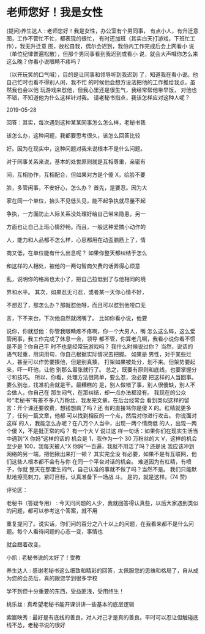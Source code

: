 # 老师您好！我是女性

(提问)养生达人 : 老师您好！我是女性，办公室有个男同事， 有点小人，有升迁意图，工作不管忙不忙，都表现的很忙， 有时还加班（其实白天打游戏，下班忙工作），我无升迁意 图，放松自我，偶尔会迟到，我份内工作完成后会上网看小 说（单位纪律普遍松散），但那个男同事看到我迟到或看小 说，就会大声喊你怎么来这么晚？你看小说眼睛不疼吗？

（以开玩笑的口气喊），目的是让同事和领导听到我迟到 了，知道我在看小说。他自己忙时也看不得别人闲，我不忙 的时候他会想方设法把他的工作推给我点。虽然我也会以他 玩游戏来怼他，但我心里还是很生气，我经常帮他带早饭， 对他也不错，不知道他为什么这样针对我。 请老秘书指点，我该怎样应对这种人呢？

2019-05-28

回答：其实，每次遇到这种某某同事怎么怎么样，老秘书我

该怎么办，这种问题，我都要思考很久，该怎么回答比较

好。因为在现实中，这种问题对我来说根本不是什么问题。

对于同事关系来说，基本的处世原则就是互相尊重，亲密有

间，互相协作，互相配合，但如果对方是个傻 X，给脸不要

脸，多管闲事，不安好心，怎么办？ 首先，是要忍。因为大

家在同一个单位，抬头不见低头见，能不起争执就尽量不起

争执，一方面防止人际关系没处理好给自己带来隐患，另一

方面也让自己上班心情舒畅。而且，一般这种爱搞小动作的

人，能力和人品都不怎么样，心思都用在动歪脑筋上了，情

商又低，在单位能有什么出息呢？ 如果你整天都纠结于怎么

和这样的人相处，被他的一两句智商欠费的话弄得心烦意

乱，说明你的格局也太小了，把自己拉低到了与他相同的境

界和水平。 其次，如果忍无可忍，或者某一天你心情不好，

不想忍了，那怎么办？那就怼他呀，而且可以怼到他哑口无

言，下不来台，下次他自然就闭嘴了。 比如你看小说，他要

说你，你就怼他：你管我眼睛疼不疼啊，你一个大男人，嘴 怎么这么碎，这么爱管闲事，我工作完成了休息一会，领导 都不管，你算老几啊，我看小说你看不惯是不是？你自己平 时不也是经常玩游戏吗？ 我什么时候说过你？ 当然，说话的 语气轻重，用词用句，你自己根据实际情况去把握。 如果是 男性，对于某些烂人，甚至可以作势要揍他，但是别真揍， 打架如果被处分，划不来。但架势要起来，吓一吓他，让他 别那么嚣张就行了。 总之，既要有原则和底线，也要掌握分 寸和技巧。 所以，你看，处理方法很简单，要么忍，没必要 把这样的人当回事。要么别怂，找准机会就是干。最糟糕的 是，别人做错了事，别人很傻缺，别人不会做人，你自己在 那生闷气，在那纠结，却一点办法都没有。 我现在的公众 号“老秘书”有差不多八万粉丝，我发完文章，在后台经常会 看到类似这样的留言：开个课还要收费，想钱想疯了吗？还 有的直接骂你是傻 X 的。杠精就更多了，任何一篇文章，他都 可以找到相反的一个点，然后对你进行攻击。 你说面对这样 的人，我能怎么办呢？在八万个人当中，出现一两个情商低 的人，出现一两个傻 X，不是挺正常的吗？ 有一个大 V 说过这 样一句话：如果你们在现实生活当中遇到“X 你妈”这样的话的 机会是 1，我作为一个 30 万粉丝的大 V，这样的机会至少是 100，我每天被人“X 你妈”一百遍，我就不用活了吗？还是说 我应该冲到网络的另一端，把他揪出来打一顿？ 其实完全没 有必要，如果不是有互联网，他们这些人根本都不会有与你 在同一个平台对话的机会。 难道因为有杠精，有喷子，你就 整天在那里生闷气，自己认准的事就不做了吗？当然不是。 我们只能默默地擦亮刺刀，紧盯目标，认真准备下一场战 斗。 是的，就是这样。(74 赞)

评论区：

老秘书（答疑专用） : 今天问问题的人少，我就回答得认真些，以后大家遇到类似的问题，都可以参考这个答案，就不用

重复提问了。说实话，你们问的百分之八十以上的问题，在我看来都不是什么问题。每个人看待问题的心态一变，事情也

就会跟着改变。

小凯 : 老秘书说的太好了！受教

养生达人 : 感谢老秘书这么细致和精彩的回答，太佩服您的思维和格局了，自从成为您的会员后，真的跟您学到很多学校

学不到但十分重要的东西，受益匪浅，受用终生！

桃乐丝 : 真希望老秘书能开课讲讲一些基本的底层逻辑

紫宸映秀 : 最好是有底线的善良，对人对己才是真的善良。平时可以忍让但触碰底线不怂，老秘书说的很好